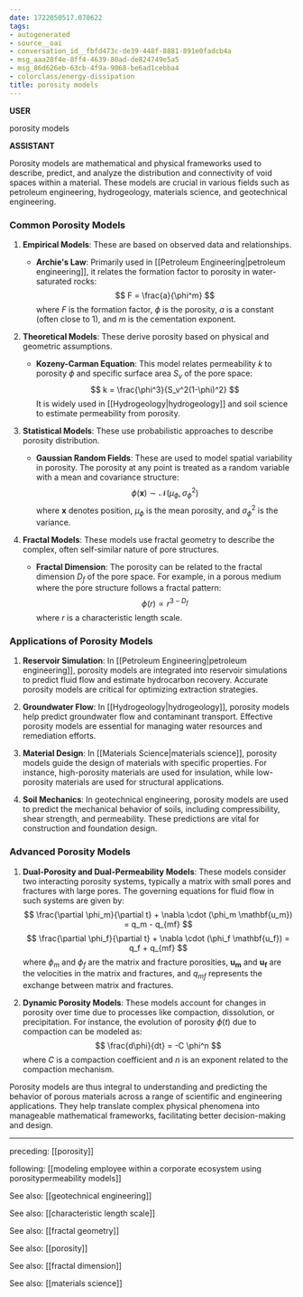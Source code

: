 ```yaml
---
date: 1722050517.070622
tags:
- autogenerated
- source__oai
- conversation_id__fbfd473c-de39-448f-8881-891e0fadcb4a
- msg_aaa28f4e-8ff4-4639-80ad-de824749e5a5
- msg_86d626eb-63cb-4f9a-9068-be6ad1cebba4
- colorclass/energy-dissipation
title: porosity models
---
```


**USER**

porosity models


**ASSISTANT**

Porosity models are mathematical and physical frameworks used to describe, predict, and analyze the distribution and connectivity of void spaces within a material. These models are crucial in various fields such as petroleum engineering, hydrogeology, materials science, and geotechnical engineering.

### Common Porosity Models

1. **Empirical Models**: These are based on observed data and relationships.
   - **Archie's Law**: Primarily used in [[Petroleum Engineering|petroleum engineering]], it relates the formation factor to porosity in water-saturated rocks:
     $$
     F = \frac{a}{\phi^m}
     $$
     where $F$ is the formation factor, $\phi$ is the porosity, $a$ is a constant (often close to 1), and $m$ is the cementation exponent.

2. **Theoretical Models**: These derive porosity based on physical and geometric assumptions.
   - **Kozeny-Carman Equation**: This model relates permeability $k$ to porosity $\phi$ and specific surface area $S_v$ of the pore space:
     $$
     k = \frac{\phi^3}{S_v^2(1-\phi)^2}
     $$
     It is widely used in [[Hydrogeology|hydrogeology]] and soil science to estimate permeability from porosity.

3. **Statistical Models**: These use probabilistic approaches to describe porosity distribution.
   - **Gaussian Random Fields**: These are used to model spatial variability in porosity. The porosity at any point is treated as a random variable with a mean and covariance structure:
     $$
     \phi(\mathbf{x}) \sim \mathcal{N}(\mu_{\phi}, \sigma_{\phi}^2)
     $$
     where $\mathbf{x}$ denotes position, $\mu_{\phi}$ is the mean porosity, and $\sigma_{\phi}^2$ is the variance.

4. **Fractal Models**: These models use fractal geometry to describe the complex, often self-similar nature of pore structures.
   - **Fractal Dimension**: The porosity can be related to the fractal dimension $D_f$ of the pore space. For example, in a porous medium where the pore structure follows a fractal pattern:
     $$
     \phi(r) \propto r^{3-D_f}
     $$
     where $r$ is a characteristic length scale.

### Applications of Porosity Models

1. **Reservoir Simulation**: In [[Petroleum Engineering|petroleum engineering]], porosity models are integrated into reservoir simulations to predict fluid flow and estimate hydrocarbon recovery. Accurate porosity models are critical for optimizing extraction strategies.

2. **Groundwater Flow**: In [[Hydrogeology|hydrogeology]], porosity models help predict groundwater flow and contaminant transport. Effective porosity models are essential for managing water resources and remediation efforts.

3. **Material Design**: In [[Materials Science|materials science]], porosity models guide the design of materials with specific properties. For instance, high-porosity materials are used for insulation, while low-porosity materials are used for structural applications.

4. **Soil Mechanics**: In geotechnical engineering, porosity models are used to predict the mechanical behavior of soils, including compressibility, shear strength, and permeability. These predictions are vital for construction and foundation design.

### Advanced Porosity Models

1. **Dual-Porosity and Dual-Permeability Models**: These models consider two interacting porosity systems, typically a matrix with small pores and fractures with large pores. The governing equations for fluid flow in such systems are given by:
   $$
   \frac{\partial \phi_m}{\partial t} + \nabla \cdot (\phi_m \mathbf{u_m}) = q_m - q_{mf}
   $$
   $$
   \frac{\partial \phi_f}{\partial t} + \nabla \cdot (\phi_f \mathbf{u_f}) = q_f + q_{mf}
   $$
   where $\phi_m$ and $\phi_f$ are the matrix and fracture porosities, $\mathbf{u_m}$ and $\mathbf{u_f}$ are the velocities in the matrix and fractures, and $q_{mf}$ represents the exchange between matrix and fractures.

2. **Dynamic Porosity Models**: These models account for changes in porosity over time due to processes like compaction, dissolution, or precipitation. For instance, the evolution of porosity $\phi(t)$ due to compaction can be modeled as:
   $$
   \frac{d\phi}{dt} = -C \phi^n
   $$
   where $C$ is a compaction coefficient and $n$ is an exponent related to the compaction mechanism.

Porosity models are thus integral to understanding and predicting the behavior of porous materials across a range of scientific and engineering applications. They help translate complex physical phenomena into manageable mathematical frameworks, facilitating better decision-making and design.


---

preceding: [[porosity]]  


following: [[modeling employee within a corporate ecosystem using porositypermeability models]]

See also: [[geotechnical engineering]]


See also: [[characteristic length scale]]


See also: [[fractal geometry]]


See also: [[porosity]]


See also: [[fractal dimension]]


See also: [[materials science]]